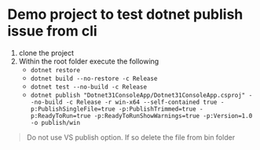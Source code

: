 # Demo project to test dotnet publish issue from cli

1. clone the project
2. Within the root folder execute the following
    - `dotnet restore`
    - `dotnet build --no-restore -c Release`
    - `dotnet test --no-build -c Release`
    - `dotnet publish "Dotnet31ConsoleApp/Dotnet31ConsoleApp.csproj" --no-build -c Release -r win-x64 --self-contained true -p:PublishSingleFile=true -p:PublishTrimmed=true -p:ReadyToRun=true -p:ReadyToRunShowWarnings=true -p:Version=1.0 -o publish/win`

> Do not use VS publish option. If so delete the file from bin folder
